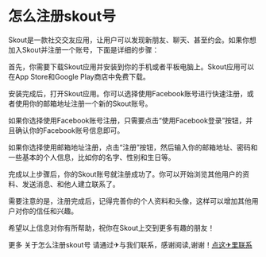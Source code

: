 # 怎么注册skout号

Skout是一款社交交友应用，让用户可以发现新朋友、聊天、甚至约会。如果你想加入Skout并注册一个账号，下面是详细的步骤：

首先，你需要下载Skout应用并安装到你的手机或者平板电脑上。Skout应用可以在App Store和Google Play商店中免费下载。

安装完成后，打开Skout应用。你可以选择使用Facebook账号进行快速注册，或者使用你的邮箱地址注册一个新的Skout账号。

如果你选择使用Facebook账号注册，只需要点击“使用Facebook登录”按钮，并且确认你的Facebook账号信息即可。

如果你选择使用邮箱地址注册，点击“注册”按钮，然后输入你的邮箱地址、密码和一些基本的个人信息，比如你的名字、性别和生日等。

完成以上步骤后，你的Skout账号就注册成功了。你可以开始浏览其他用户的资料、发送消息、和他人建立联系了。

需要注意的是，注册完成后，记得完善你的个人资料和头像，这样可以增加其他用户对你的信任和兴趣。

希望以上信息对你有所帮助，祝你在Skout上交到更多有趣的朋友！

更多 关于怎么注册skout号 请通过✈与我们联系，感谢阅读,谢谢！[点这✈里联系](https://acc.k02.cc)